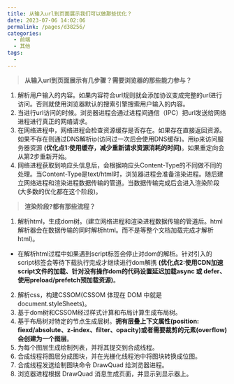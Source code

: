 ```yaml
---
title: 从输入url到页面展示我们可以做那些优化？
date: 2023-07-06 14:02:06
permalink: /pages/d38256/
categories:
  - 前端
  - 其他
tags:
  - 
---
```

> **从输入url到页面展示有几步骤？需要浏览器的那些能力参与？**
1. 解析用户输入的内容。如果内容符合url规则就会添加协议变成完整的url进行访问。否则就使用浏览器默认的搜索引擎搜索用户输入的内容。
2. 当进行url访问的时候。浏览器进程会通过进程间通信（IPC）把url发送给网络进程进行真正的网络请求。
3. 在网络进程中，网络进程会检查资源缓存是否存在。如果存在直接返回资源。如果不存在则通过DNS解析ip(访问过一次后会使用DNS缓存)。用ip来访问服务器资源 **(优化点1:使用缓存，减少重新请求资源消耗的时间)**。如果重定向会从第2步重新开始。
4. 网络进程获取到响应头信息后，会根据响应头Content-Type的不同做不同的处理。当Content-Type是text/html时，浏览器进程会准备渲染进程。随后建立网络进程和渲染进程数据传输的管道。当数据传输完成后会进入渲染阶段(大多数的优化都在这个阶段)。


> **渲染阶段?都有那些流程？**
1. 解析html，生成dom树。(建立网络进程和渲染进程数据传输的管道后。html解析器会在数据传输的同时解析html。而不是等整个文档加载完成才解析html)。
- 在解析html过程中如果遇到script标签会停止对dom的解析。针对引入的script标签会等待下载执行完成才继续进行dom解携 **(优化点2:使用CDN加速script文件的加载、针对没有操作dom的代码设置延迟加载async 或 defer、使用preload/prefetch预加载资源)**。
2. 解析css，构建CSSOM(CSSOM 体现在 DOM 中就是document.styleSheets)。
3. 基于dom树和CSSOM经过样式计算和布局计算生成布局树。
4. 基于布局树对特定的节点生成层树。**拥有层叠上下文属性(position: fiexd/absolute、z-index、filter、opacity)或者需要裁剪的元素(overflow)会创建为一个图层**。
5. 为每个图层生成绘制列表，并将其提交到合成线程。
6. 合成线程将图层分成图块，并在光栅化线程池中将图块转换成位图。
7. 合成线程发送绘制图块命令 DrawQuad 给浏览器进程。
8. 浏览器进程根据 DrawQuad 消息生成页面，并显示到显示器上。